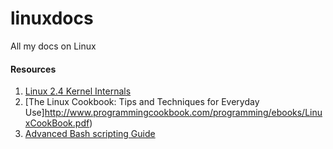 # linuxdocs
All my docs on Linux

#### Resources
1. [Linux 2.4 Kernel Internals](http://www.tldp.org/LDP/lki/lki.html#toc2)
2. [The Linux Cookbook: Tips and Techniques for Everyday Use]http://www.programmingcookbook.com/programming/ebooks/LinuxCookBook.pdf)
3. [Advanced Bash scripting Guide](http://www.tldp.org/LDP/abs/html/index.html)
